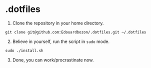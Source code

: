 # .dotfiles

1. Clone the repository in your home directory.

```
git clone git@github.com:Edouardbozon/.dotfiles.git ~/.dotfiles
```

2. Believe in yourself, run the script in `sudo` mode.

```
sudo ./install.sh
```

3. Done, you can work/procrastinate now. 
